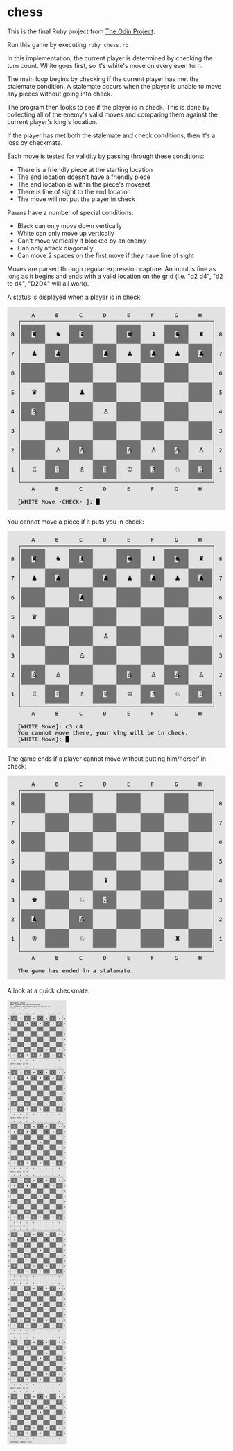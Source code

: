 # chess

This is the final Ruby project from [The Odin Project](http://www.theodinproject.com/courses/ruby-programming/lessons/ruby-final-project).

Run this game by executing `ruby chess.rb`

In this implementation, the current player is determined by checking the turn count. White goes first, so it's white's move on every even turn.

The main loop begins by checking if the current player has met the stalemate condition. A stalemate occurs when the player is unable to move any pieces without going into check.

The program then looks to see if the player is in check. This is done by collecting all of the enemy's valid moves and comparing them against the current player's king's location.

If the player has met both the stalemate and check conditions, then it's a loss by checkmate.

Each move is tested for validity by passing through these conditions:
* There is a friendly piece at the starting location
* The end location doesn't have a friendly piece
* The end location is within the piece's moveset
* There is line of sight to the end location
* The move will not put the player in check

Pawns have a number of special conditions:
* Black can only move down vertically
* White can only move up vertically
* Can't move vertically if blocked by an enemy
* Can only attack diagonally
* Can move 2 spaces on the first move if they have line of sight

Moves are parsed through regular expression capture. An input is fine as long as it begins and ends with a valid location on the grid (i.e. "d2 d4", "d2 to d4", "D2D4" will all work).



A status is displayed when a player is in check:

![Screenshot](screenshots/checked.jpg)

You cannot move a piece if it puts you in check:

![Screenshot](screenshots/check_cant_move.jpg)

The game ends if a player cannot move without putting him/herself in check:

![Screenshot](screenshots/stalemate.jpg)

A look at a quick checkmate:

![Screenshot](screenshots/checkmate.jpg)
